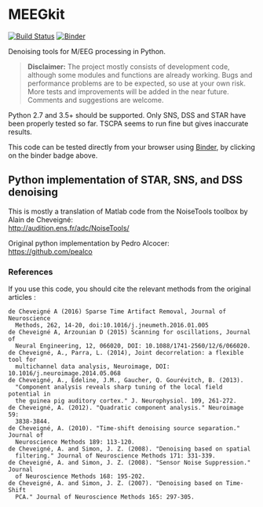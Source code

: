 # MEEGkit

[![Build Status](https://travis-ci.org/nbara/python-meegkit.svg?branch=master)](https://travis-ci.org/nbara/python-meegkit)
[![Binder](https://mybinder.org/badge.svg)](https://mybinder.org/v2/gh/nbara/python-meegkit/master)

Denoising tools for M/EEG processing in Python.

> **Disclaimer:** The project mostly consists of development code, although some modules and functions are already working. Bugs and performance problems are to be expected, so use at your own risk. More tests and improvements will be added in the near future. Comments and suggestions are welcome.  

Python 2.7 and 3.5+ should be supported. Only SNS, DSS and STAR have been
properly tested so far. TSCPA seems to run fine but gives inaccurate
results.

This code can be tested directly from your browser using
[Binder](https://mybinder.org), by clicking on the binder badge above.

## Python implementation of STAR, SNS, and DSS denoising

This is mostly a translation of Matlab code from the NoiseTools toolbox by
Alain de Cheveigné:  
http://audition.ens.fr/adc/NoiseTools/

Original python implementation by Pedro Alcocer:  
https://github.com/pealco

### References 

If you use this code, you should cite the relevant methods from the original
articles : 

```text
de Cheveigné A (2016) Sparse Time Artifact Removal, Journal of Neuroscience 
  Methods, 262, 14-20, doi:10.1016/j.jneumeth.2016.01.005
de Cheveigné A, Arzounian D (2015) Scanning for oscillations, Journal of 
  Neural Engineering, 12, 066020, DOI: 10.1088/1741-2560/12/6/066020.
de Cheveigné, A., Parra, L. (2014), Joint decorrelation: a flexible tool for 
  multichannel data analysis, Neuroimage, DOI: 10.1016/j.neuroimage.2014.05.068 
de Cheveigné, A., Edeline, J.M., Gaucher, Q. Gourévitch, B. (2013). 
  "Component analysis reveals sharp tuning of the local field potential in 
  the guinea pig auditory cortex." J. Neurophysiol. 109, 261-272.
de Cheveigné, A. (2012). "Quadratic component analysis." Neuroimage 59: 
  3838-3844.
de Cheveigné, A. (2010). "Time-shift denoising source separation." Journal of 
  Neuroscience Methods 189: 113-120.
de Cheveigné, A. and Simon, J. Z. (2008). "Denoising based on spatial 
  filtering." Journal of Neuroscience Methods 171: 331-339.
de Cheveigné, A. and Simon, J. Z. (2008). "Sensor Noise Suppression." Journal 
  of Neuroscience Methods 168: 195-202.
de Cheveigné, A. and Simon, J. Z. (2007). "Denoising based on Time-Shift 
  PCA." Journal of Neuroscience Methods 165: 297-305.
```
